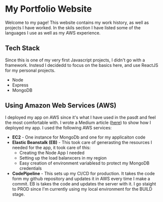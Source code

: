 # My Portfolio Website
Welcome to my page! This website contains my work history, as well as projects I have worked. In the skils section I have listed some of the languages I use as well as my AWS experience. 

## Tech Stack
Since this is one of my very first Javascript projects, I didn't go with a framework. Instesd I decidedd to focus on the basics here, and use ReactJS for my personal projects. 
* Node
* Express
* MongoDB
## Using Amazon Web Services (AWS)
I deployed my app on AWS since it's what I have used in the pasdt and feel the most comfortable with. I wrote a Medium article ([here](https://alan-alban.medium.com/deploying-your-express-js-apps-to-aws-in-7-steps-883d51365406)) to show how I deployed my app. I used the following AWS services:
* **EC2** - One instance for MongoDb and one for my applicaiton code
* **Elastic Beanstalk (EB)** - This took care of generasting the resources I needed for the app, it took care of this:
    * Creating the Node App I needed
    * Setting up the load balanxcers in my region
    * Easy creation of environment variablesd to protect my MongoDB credentials
* **CodePipeline** - This sets up my CI/CD for production. It takes the code form my github repository and updates it in AWS every time I make a commit. EB is takes the code and updates the server with it. I go staight to PROD since I'm currently using my local environment for the BUILD stage. 


